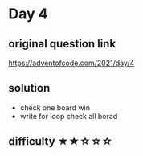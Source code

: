 # Day 4

## original question link

<https://adventofcode.com/2021/day/4>

## solution

- check one board win
- write for loop check all borad

## difficulty  ★★☆☆☆
